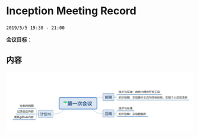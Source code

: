 # Inception Meeting Record

`2019/5/5 19:30 - 21:00`

**会议目标**：

## 内容

![](inception-meeting-mind.jpg)